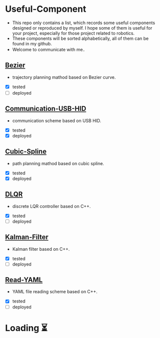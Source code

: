 # Useful-Component
* This repo only contains a list, which records some useful components designed or reproduced by myself. I hope some of them is useful for your project,
 especially for those project related to robotics.     
* These components will be sorted alphabetically, all of them can be found in my github.
* Welcome to communicate with me．　　
## [Bezier](https://github.com/Technician13/Bezier)    
* trajectory planning mathod based on Bezier curve.

- [x] tested      
- [ ] deployed
　　　
## [Communication-USB-HID](https://github.com/Technician13/Communication-USB-HID)
* communication scheme based on USB HID.         

- [x] tested      
- [x] deployed      

## [Cubic-Spline](https://github.com/Technician13/Cubic-Spline)
* path planning mathod based on cubic spline.         

- [x] tested      
- [x] deployed

## [DLQR](https://github.com/Technician13/DLQR)    
* discrete LQR controller based on C++.

- [x] tested      
- [ ] deployed

## [Kalman-Filter](https://github.com/Technician13/Kalman-Filter)    
* Kalman filter based on C++.

- [x] tested      
- [ ] deployed

## [Read-YAML](https://github.com/Technician13/Read-YAML)    
* YAML file reading scheme based on C++.

- [x] tested      
- [ ] deployed

# Loading   :hourglass_flowing_sand:   
